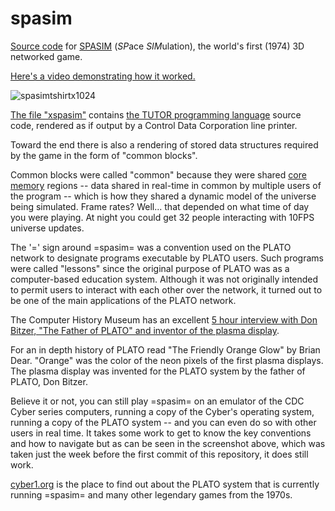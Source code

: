 # spasim
[Source code](https://github.com/jabowery/spasim/blob/main/xspasim) for [SPASIM](https://en.wikipedia.org/wiki/Spasim) (*SP*ace *SIM*ulation), the world's first (1974) 3D networked game.  

[Here's a video demonstrating how it worked.](https://youtu.be/nMZv5Akcum8)

![spasimtshirtx1024](https://user-images.githubusercontent.com/57646/209396006-a67948eb-a5a3-4641-89ba-225d94338f3f.png)

[The file "xspasim"](https://github.com/jabowery/spasim/blob/main/xspasim) contains [the TUTOR programming language](https://en.wikipedia.org/wiki/TUTOR) source code, rendered as if output by a Control Data Corporation line printer.

Toward the end there is also a rendering of stored data structures required by the game in the form of "common blocks".

Common blocks were called "common" because they were shared [core memory](https://en.wikipedia.org/wiki/Magnetic-core_memory) regions -- data shared in real-time in common by multiple users of the program -- which is how they shared a dynamic model of the universe being simulated.  Frame rates?  Well... that depended on what time of day you were playing.  At night you could get 32 people interacting with 10FPS universe updates.

The '=' sign around =spasim= was a convention used on the PLATO network to designate programs executable by PLATO users.  Such programs were called "lessons" since the original purpose of PLATO was as a computer-based education system.  Although it was not originally intended to permit users to interact with each other over the network, it turned out to be one of the main applications of the PLATO network.

The Computer History Museum has an excellent [5 hour interview with Don Bitzer, "The Father of PLATO" and inventor of the plasma display](https://youtu.be/5qytDtHZHp4).

For an in depth history of PLATO read "The Friendly Orange Glow" by Brian Dear.  "Orange" was the color of the neon pixels of the first plasma displays.  The plasma display was invented for the PLATO system by the father of PLATO, Don Bitzer.

Believe it or not, you can still play =spasim= on an emulator of the CDC Cyber series computers, running a copy of the Cyber's operating system, running a copy of the PLATO system -- and you can even do so with other users in real time.  It takes some work to get to know the key conventions and how to navigate but as can be seen in the screenshot above, which was taken just the week before the first commit of this repository, it does still work.

[cyber1.org](https://cyber1.org/) is the place to find out about the PLATO system that is currently running =spasim= and many other legendary games from the 1970s.

